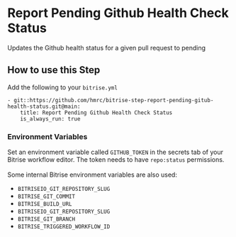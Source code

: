# Report Pending Github Health Check Status

Updates the Github health status for a given pull request to pending

## How to use this Step

Add the following to your `bitrise.yml`

```
- git::https://github.com/hmrc/bitrise-step-report-pending-gitub-health-status.git@main:
    title: Report Pending Github Health Check Status
    is_always_run: true
```

### Environment Variables

Set an environment variable called `GITHUB_TOKEN` in the secrets tab of your Bitrise workflow editor. The token needs to have `repo:status` permissions.
\
\
Some internal Bitrise environment variables are also used:
* `BITRISEIO_GIT_REPOSITORY_SLUG`
* `BITRISE_GIT_COMMIT`
* `BITRISE_BUILD_URL`
* `BITRISEIO_GIT_REPOSITORY_SLUG`
* `BITRISE_GIT_BRANCH`
* `BITRISE_TRIGGERED_WORKFLOW_ID`
